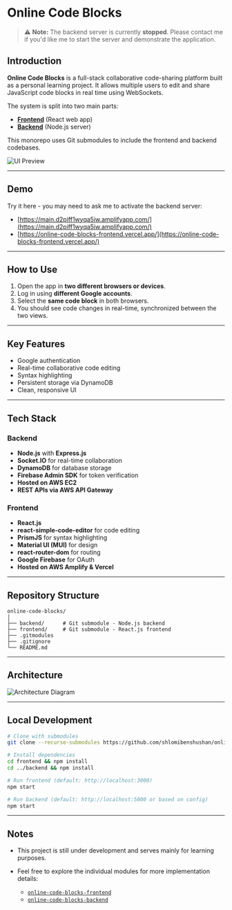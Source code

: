 # Online Code Blocks

> ⚠️ **Note:** The backend server is currently **stopped**. Please contact me if you'd like me to start the server and demonstrate the application.

## Introduction

**Online Code Blocks** is a full-stack collaborative code-sharing platform built as a personal learning project. It allows multiple users to edit and share JavaScript code blocks in real time using WebSockets.

The system is split into two main parts:

* **[Frontend](https://github.com/shlomi1993/online-code-blocks-frontend)** (React web app)
* **[Backend](https://github.com/shlomi1993/online-code-blocks-backend)** (Node.js server)

This monorepo uses Git submodules to include the frontend and backend codebases.

![UI Preview](https://user-images.githubusercontent.com/72878018/211213980-f213146e-453a-47c0-bf6e-e6a25472a08a.png)

---

## Demo

Try it here - you may need to ask me to activate the backend server:

* [https://main.d2piff1wyqa5iw.amplifyapp.com/](https://main.d2piff1wyqa5iw.amplifyapp.com/)
* [https://online-code-blocks-frontend.vercel.app/](https://online-code-blocks-frontend.vercel.app/)

---

## How to Use

1. Open the app in **two different browsers or devices**.
2. Log in using **different Google accounts**.
3. Select the **same code block** in both browsers.
4. You should see code changes in real-time, synchronized between the two views.

---

## Key Features

* Google authentication
* Real-time collaborative code editing
* Syntax highlighting
* Persistent storage via DynamoDB
* Clean, responsive UI

---

## Tech Stack

### Backend

* **Node.js** with **Express.js**
* **Socket.IO** for real-time collaboration
* **DynamoDB** for database storage
* **Firebase Admin SDK** for token verification
* **Hosted on AWS EC2**
* **REST APIs via AWS API Gateway**

### Frontend

* **React.js**
* **react-simple-code-editor** for code editing
* **PrismJS** for syntax highlighting
* **Material UI (MUI)** for design
* **react-router-dom** for routing
* **Google Firebase** for OAuth
* **Hosted on AWS Amplify & Vercel**

---

## Repository Structure

```
online-code-blocks/
│
├── backend/      # Git submodule - Node.js backend
├── frontend/     # Git submodule - React.js frontend
├── .gitmodules
├── .gitignore
└── README.md
```

---

## Architecture

![Architecture Diagram](https://user-images.githubusercontent.com/72878018/211475127-f391503e-891f-488e-95bc-d60871f22517.png)

---

## Local Development

```bash
# Clone with submodules
git clone --recurse-submodules https://github.com/shlomibenshushan/online-code-blocks.git

# Install dependencies
cd frontend && npm install
cd ../backend && npm install

# Run frontend (default: http://localhost:3000)
npm start

# Run backend (default: http://localhost:5000 or based on config)
npm start
```

---

## Notes

* This project is still under development and serves mainly for learning purposes.
* Feel free to explore the individual modules for more implementation details:

  * [`online-code-blocks-frontend`](https://github.com/shlom1993/online-code-blocks-frontend)
  * [`online-code-blocks-backend`](https://github.com/shlomi1993/online-code-blocks-backend)
